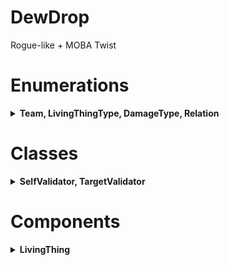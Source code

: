 # DewDrop
Rogue-like + MOBA Twist


# Enumerations
<details>
<summary><b>Team, LivingThingType, DamageType, Relation</b></summary>

## `Team`
`None, Red, Blue, Creep`

>개체가 소속된 진영을 의미한다. 같은 진영끼리는 아군이며 다른 진영이면 적이다. 하지만 `None` 진영은 진영이 존재하지 않는 개인으로 서로를 적으로 취급한다.

## `LivingThingType`
`Monster, Player, Summon`

>개체의 종류를 의미한다. 개체의 종류가 소환수 `Summon`이면 해당 개체가 `summoner` 필드 변수에 자신을 소환한 개체의 레퍼런스를 가지고 있어야한다.

## `DamageType`
`Physical, Spell, Pure`

>피해의 종류를 의미한다.

## `Relation`
`Own, Enemy, Ally`

>개체와 개체 간의 관계를 의미한다. 자기 자신 혹은 자신의 소환수들은 `Own`으로 취급된다.

</details>

# Classes
<details>
<summary><b>SelfValidator, TargetValidator</b></summary>

## `SelfValidator`
한 개체가 자기 자신이 어떤 행동을 취하기에 유효한 상태인지를 판단할 때에 쓰인다.
자기 자신이 기절하지 않았는 지, 이동 불가 되지 않았는 지 등을 판단할 수 있다.
예를 들어 자기 자신이 어떤 마법을 시전할 수 있는 상태를 `AbilityTrigger`에서 지정해줄 때에 사용한다.

보통 `public`으로 선언하여 Unity 의 Inspector 에 노출시켜 에디터에서 설정한 뒤 사용한다.

#### `bool Evaluate(LivingThing self)`
>자기 자신 개체 `self`가 어떤 액션을 취할 수 있는 지를 판단하여 불리언으로 반환한다. 자신이 `excludes` 리스트에 설정된 상태 효과를 하나라도 지니고 있으면 `false`를 반환한다.
>
>`invertResult`가 `true`이면 결과가 반전된다.


## `TargetValidator`
한 개체가 상대 개체를 어떤 행동에 유효한 상대인지를 판단할 때에 쓰인다.
상대 개체가 아군일 수 있는 지, 소환수일 수 있는 지, 무적이어도 되는 지 등을 판단할 수 있다.
예를 들어 어떤 마법을 시전할 수 있는 대상을 `AbilityTrigger`에서 설정해줄 때에 사용한다.

보통 `public`으로 선언하여 Unity 의 Inspector 에 노출시켜 에디터에서 설정한 뒤 사용한다.

#### `bool Evaluate(LivingThing self, LivingThing target)`
>자기 자신 개체 `self`가 상대 개체 `target`에게 어떤 액션을 취할 수 있는 지를 판단하여 불리언으로 반환한다. 상대가 설정된 종류와 다르거나 `excludes` 리스트에 설정된 상태 효과를 하나라도 지니고 있으면 `false`를 반환한다.
>
>`invertResult`가 `true`이면 결과가 반전된다.

</details>

# Components

<details>
<summary><b>LivingThing</b></summary>

## `LivingThing`
살아있는 개체를 대표하는 컴포넌트이다. 데미지, 힐 등 개체에 관한 모든 행동을 해당 게임오브젝트의 `LivingThing` 컴포넌트의 레퍼런스를 가져옴으로써 수행할 수 있다.
아래 기술된 모든 메쏘드 펑션들은 네트워크화 되어 다른 플레이어들의 게임에도 반영된다.
메쏘드를 실행한 클라이언트에게는 결과가 즉시 적용되지만 다른 플레이어에게 이 결과가 나타나는 데에는 네트워크의 지연율 만큼의 시간이 걸림을 유념해야한다.

### `bool HasMana(float amount)`
>개체에 `amount` 만큼의 마나가 있는지를 알려준다. 마나가 있으면 `true`, 아니면 `false`를 반환한다.

### `bool SpendMana(float amount)`
>개체에 `amount` 만큼의 마나가 있다면 마나를 소모하고 `true`를 반환한다. 그렇지 않으면 마나를 소모하지 않고 `false`를 반환한다.

### `bool IsDead()`
>개체가 사망했는 지의 여부를 반환한다.

### `bool IsAlive()`
>개체가 살아있는 지의 여부를 반환한다.

### `List<LivingThing> GetAllTargetsInRange(Vector3 center, float range, TargetValidator targetValidator)`
>`center` 주변의 `range` 범위 안에 있는 `targetValidator`의 검증을 거친 살아있는 모든 개체들을 반환한다.
>개체의 리스트는 `center`로부터의 거리가 가까운 순으로 반환된다.
>만약 개체가 없으면 빈 리스트를 반환한다.

### `List<LivingThing> GetAllTargetsInLine(Vector3 origin, Vector3 directionVector, float width, float distance, TargetValidator targetValidator)`
>`origin` 에서 `directionVector`를 방향벡터로 하는 두께 `width` 거리 `distance`의 실린더 안의 `targetValidator`의 검증을 거친 살아있는 모든 개체들을 반환한다.
>개체의 리스트는 `origin`으로부터의 거리가 가까운 순으로 반환된다.
>만약 개체가 없으면 빈 리스트를 반환한다.

### `void ChangeWalkAnimation(string animationName)`
>걷는 애니매이션 클립을 `animationName` 이름을 가진 클립으로 교체한다. 단 해당 애니매이션 클립이 `CustomAnimationBox`에 등록되어있어야 한다.

### `void ChangeStandAnimation(string animationName)`
>서 있는 애니매이션 클립을 `animationName` 이름을 가진 클립으로 교체한다. 단 해당 애니매이션 클립이 `CustomAnimationBox`에 등록되어있어야 한다.

### `LivingThing GetLastAttacker()`
>마지막으로 이 개체를 공격한 개체를 반환한다.

### `Relation GetRelationTo(LivingThing to)`
>`to` 개체가 이 개체에 있어 어떤 관계인지를 반환한다.

### `Vector3 GetCenterOffset()`
>개체의 위치를 기준으로 개체의 중간의 상대적 위치 벡터를 반환한다.

### `Vector3 GetRandomOffset()`
>개체의 위치를 기준으로 개체의 맨 위, 맨 아래 사이 무작위 점의 상대적 위치 벡터를 반환한다.

### `void DashThroughForDuration(Vector3 location, float duration)`
>개체를 `location` 위치로 `duration` 초 동안 대쉬시킨다. 기존의 대쉬나 에어본은 취소된다.

### `void DashThroughWithSpeed(Vector3 location, float speed)`
>개체를 `location` 위치로 `speed` 의 속도로 대쉬시킨다. 기존의 대쉬나 에어본은 취소된다.

### `void AirborneForDuration(Vector3 landLocation, float duration)`
>개체를 `landLocation` 위치로 `duration` 초 동안 에어본 시킨다. 기존의 대쉬나 에어본은 취소된다.

### `void CancelAirborne()`
>개체의 진행되고 있던 에어본을 취소한다.

### `void CancelDash()`
>개체의 진행되고 있던 대쉬를 취소한다.

### `void LookAt(Vector3 lookPosition, bool immediately = false)`
>개체가 `lookPosition` 위치를 바라보게 만든다. `immediately`가 `true`이면 즉시 바라보고, 그렇지 않으면 부드럽게 돌아본다.

### `void DoHeal(float amount, LivingThing to, bool ignoreSpellPower = false)`
>이 개체가 `to` 개체를 `amount` 만큼 치유한다. 치유량은 이 개체의 기술 위력에 영향을 받지만, `ignoreSpellPower`가 `true`이면 무시된다.

### `void DoManaHeal(float amount, LivingThing to, bool ignoreSpellPower = false)`
>이 개체가 `to` 개체를 `amount` 만큼 마나 치유한다. 마나 치유량은 이 개체의 기술 위력에 영향을 받지만, `ignoreSpellPower`가 `true`이면 무시된다.

### `void DoBasicAttackImmediately(LivingThing to)`
>이 개체가 `to` 개체에게 즉시 기본 공격 피해를 주게 만든다.
>피해량은 이 개체의 기본 공격 피해량에 영향을 받는다.
>이 개체의 실명, 상대 개체의 회피율에 영향을 받아 빗나갈 수 있다.
>상대가 정지, 무적, 보호 상태인 경우 피해가 적용되지 않는다.

### `void DoMagicDamage(float amount, LivingThing to, bool ignoreSpellPower = false)`
>이 개체가 `to` 개체에게 `amount` 만큼의 마법 피해를 주게 한다. 피해량은 이 개체의 기술 위력에 영향을 받지만, `ignoreSpellPower`가 `true`이면 무시된다.
>상대가 정지, 무적, 보호 상태인 경우 피해가 적용되지 않는다.

### `void DoPureDamage(float amount, LivingThing to)`
>이 개체가 `to` 개체에게 `amount` 만큼의 순수 피해를 주게 한다.
>상대가 정지, 무적, 보호 상태인 경우 피해가 적용되지 않는다.

### `void PlayCustomAnimation(string animationName, float duration = -1)`
>개체가 `animationName` 이름의 애니매이션을 `duration`초 동안 재생하게 만든다.
>`duration`이 `-1`이면 애니매이션의 기본 시간 동안 재생된다.
>단 해당 애니매이션 클립이 `CustomAnimationBox`에 등록되어있어야 한다.

### `void Kill()`
>개체를 즉사시킨다. 이는 상태 효과를 모두 무시한다.

### `void Revive()`
>개체를 부활시킨다. 만약 개체의 체력이 `0`이면 `1`의 체력을 가진 채로 부활하게 된다.

</details>

